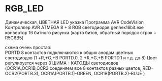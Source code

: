 # RGB_LED
Динамическая, ЦВЕТНАЯ LED указка 
Программа  AVR CodeVision
Контроллер AVR ATMEGA 8 + 8 RGB светодиодов
genhex16bit.exe конвертор 16 битного рисунка (карта битов, обратный порядок строк + R5G6B5)

схема очень простая:  
PORTD 8 контактов подключаются к общих анодам цветных светодиодов (1 +R,+G,+B PORTD.0, 2 +R,+G,+B PORTD.1 и т.д. до 8)
Цвет регулируется через 3 ШИМА - КАТОДЫ светодиодов (OCR1A,OCR1B,OCR2 соединяем все 8 контактов разных цветов, RED-OCR2(PORTB.3), OCR1A(PORTB.1)-GREEN, OCR1B(PORTB.2)-BLUE   )
